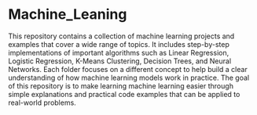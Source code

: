# Machine_Leaning
This repository contains a collection of machine learning projects and examples that cover a wide range of topics. It includes step-by-step implementations of important algorithms such as Linear Regression, Logistic Regression, K-Means Clustering, Decision Trees, and Neural Networks. Each folder focuses on a different concept to help build a clear understanding of how machine learning models work in practice. The goal of this repository is to make learning machine learning easier through simple explanations and practical code examples that can be applied to real-world problems.
